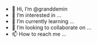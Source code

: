 - 👋 Hi, I’m @granddemin
- 👀 I’m interested in ...
- 🌱 I’m currently learning ...
- 💞️ I’m looking to collaborate on ...
- 📫 How to reach me ...

<!---
granddemin/granddemin is a ✨ special ✨ repository because its `README.md` (this file) appears on your GitHub profile.
You can click the Preview link to take a look at your changes.
--->
